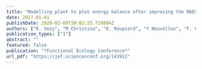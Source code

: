 ```yaml
---
title: "Modelling plant to plot energy balance after improving the MAESPA model in simple to complex forests and agroforests"
date: 2017-01-01
publishDate: 2020-02-09T20:02:25.729804Z
authors: ["R. Vezy", "M Christina", "O. Roupsard", "Y Nouvellon", "F. Charbonnier", "J. P. Laclau", "M. Soma", "J. L. Stape", "D. Picart", "M. Duthoit", "A. Rocheteau", "F Do", "E. De Melo V. Filho", "J. M. Bonnefond", "Laurent Saint-Andre", "D Loustau", "G. Le Maire"]
publication_types: ["1"]
abstract: ""
featured: false
publication: "*Functional Ecology Conference*"
url_pdf: "https://jef.sciencesconf.org/143912"
---
```


